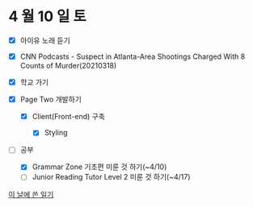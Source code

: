 # 4 월 10 일 토

- [x] 아이유 노래 듣기

- [x] CNN Podcasts - Suspect in Atlanta-Area Shootings Charged With 8 Counts of Murder(20210318)

- [x] 학교 가기

- [x] Page Two 개발하기

  - [x] Client(Front-end) 구축

    - [x] Styling

- [ ] 공부

  - [x] Grammar Zone 기초편 미룬 것 하기(~4/10)
  - [ ] Junior Reading Tutor Level 2 미룬 것 하기(~4/17)

[이 날에 쓴 일기](../../../diary/2022/4/10.md)
